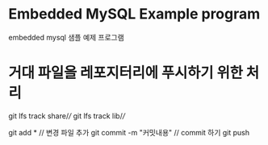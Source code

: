 # Embedded MySQL Example program
embedded mysql 샘플 예제 프로그램

# 거대 파일을 레포지터리에 푸시하기 위한 처리
git lfs track share/*/*
git lfs track lib/*/*

git add * 	// 변경 파일 추가
git commit -m "커밋내용"	// commit 하기
git push

